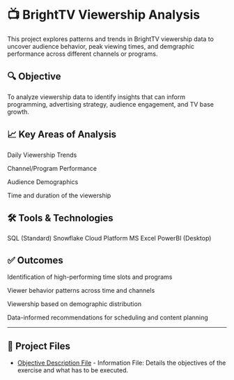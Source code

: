 # 📺 BrightTV Viewership Analysis

This project explores patterns and trends in BrightTV viewership data to uncover audience behavior, peak viewing times, and demgraphic performance across different channels or programs.


## 🔍 Objective

To analyze viewership data to identify insights that can inform programming, advertising strategy, audience engagement, and TV base growth.


## 📈 Key Areas of Analysis

Daily Viewership Trends

Channel/Program Performance

Audience Demographics

Time and duration of the viewership


## 🛠️ Tools & Technologies

SQL (Standard)
Snowflake Cloud Platform
MS Excel
PowerBI (Desktop)


## ✅ Outcomes

Identification of high-performing time slots and programs

Viewer behavior patterns across time and channels

Viewership based on demographic distribution

Data-informed recommendations for scheduling and content planning

----

## 📂 Project Files

- [Objective Description File]() - Information File: Details the objectives of the exercise and what has to be executed.








